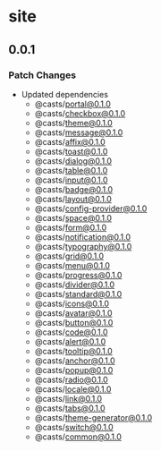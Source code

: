 # site

## 0.0.1

### Patch Changes

- Updated dependencies
  - @casts/portal@0.1.0
  - @casts/checkbox@0.1.0
  - @casts/theme@0.1.0
  - @casts/message@0.1.0
  - @casts/affix@0.1.0
  - @casts/toast@0.1.0
  - @casts/dialog@0.1.0
  - @casts/table@0.1.0
  - @casts/input@0.1.0
  - @casts/badge@0.1.0
  - @casts/layout@0.1.0
  - @casts/config-provider@0.1.0
  - @casts/space@0.1.0
  - @casts/form@0.1.0
  - @casts/notification@0.1.0
  - @casts/typography@0.1.0
  - @casts/grid@0.1.0
  - @casts/menu@0.1.0
  - @casts/progress@0.1.0
  - @casts/divider@0.1.0
  - @casts/standard@0.1.0
  - @casts/icons@0.1.0
  - @casts/avatar@0.1.0
  - @casts/button@0.1.0
  - @casts/code@0.1.0
  - @casts/alert@0.1.0
  - @casts/tooltip@0.1.0
  - @casts/anchor@0.1.0
  - @casts/popup@0.1.0
  - @casts/radio@0.1.0
  - @casts/locale@0.1.0
  - @casts/link@0.1.0
  - @casts/tabs@0.1.0
  - @casts/theme-generator@0.1.0
  - @casts/switch@0.1.0
  - @casts/common@0.1.0
